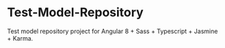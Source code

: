# Test-Model-Repository
Test model repository project for Angular 8 + Sass + Typescript + Jasmine + Karma.
